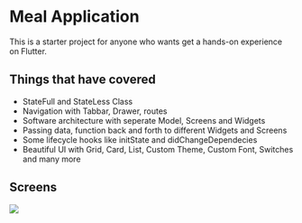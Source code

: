 # Meal Application

This is a starter project for anyone who wants get a hands-on experience on Flutter.

## Things that have covered

- StateFull and StateLess Class
- Navigation with Tabbar, Drawer, routes
- Software architecture with seperate Model, Screens and Widgets
- Passing data, function back and forth to different Widgets and Screens
- Some lifecycle hooks like initState and didChangeDependecies
- Beautiful UI with Grid, Card, List, Custom Theme, Custom Font, Switches and many more

## Screens

![](https://drive.google.com/file/d/1Vl8fOD4yjXqhxseCw68AJjfDs2SDR5SQ/view?usp=sharing)